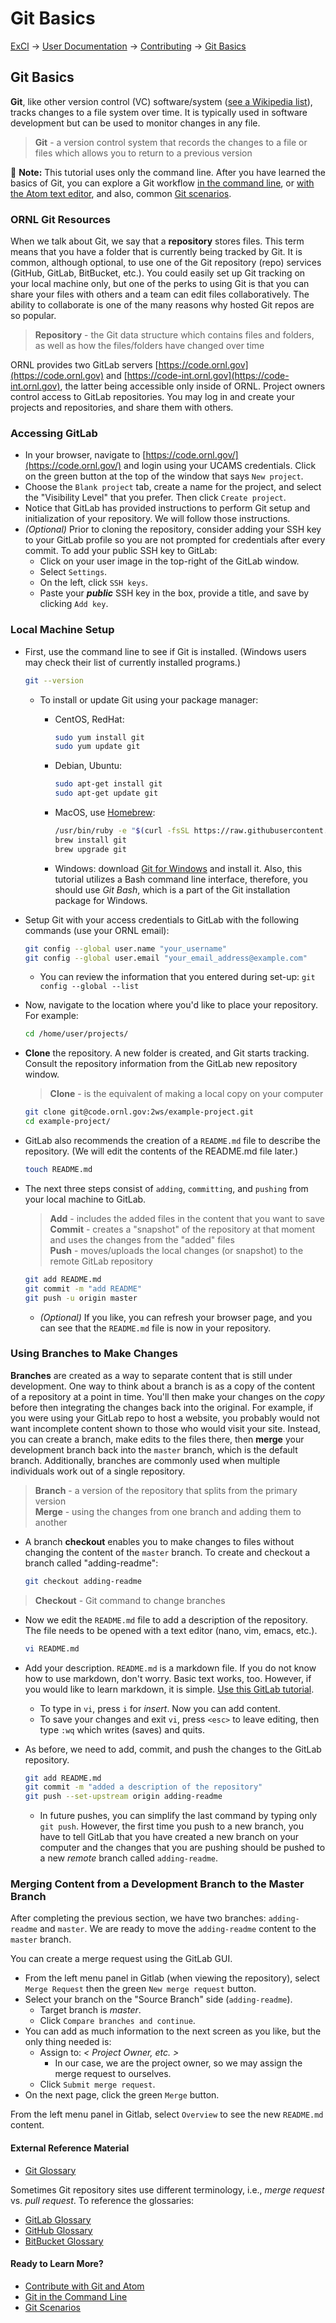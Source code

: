 # Git Basics

[ExCl](https://docs.excl.ornl.gov) → [User Documentation](../../) → [Contributing](https://github.com/ORNL-ExCL/excl-user-docs/tree/5b0a2bac08c6595857ffaa414e0a315a8fdfa27c/CONTRIBUTE.md) → [Git Basics](./)

## Git Basics

**Git**, like other version control \(VC\) software/system \([see a Wikipedia list](https://en.wikipedia.org/wiki/List_of_version_control_software)\), tracks changes to a file system over time. It is typically used in software development but can be used to monitor changes in any file.

> **Git** - a version control system that records the changes to a file or files which allows you to return to a previous version

📝 **Note:** This tutorial uses only the command line. After you have learned the basics of Git, you can explore a Git workflow [in the command line](git-command-line.md), or [with the Atom text editor](git-workflow.md), and also, common [Git scenarios](git-scenarios.md).

### ORNL Git Resources

When we talk about Git, we say that a **repository** stores files. This term means that you have a folder that is currently being tracked by Git. It is common, although optional, to use one of the Git repository \(repo\) services \(GitHub, GitLab, BitBucket, etc.\). You could easily set up Git tracking on your local machine only, but one of the perks to using Git is that you can share your files with others and a team can edit files collaboratively. The ability to collaborate is one of the many reasons why hosted Git repos are so popular.

> **Repository** - the Git data structure which contains files and folders, as well as how the files/folders have changed over time

ORNL provides two GitLab servers [https://code.ornl.gov](https://code.ornl.gov) and [https://code-int.ornl.gov](https://code-int.ornl.gov), the latter being accessible only inside of ORNL. Project owners control access to GitLab repositories. You may log in and create your projects and repositories, and share them with others.

### Accessing GitLab

* In your browser, navigate to [https://code.ornl.gov/](https://code.ornl.gov/) and login using your UCAMS credentials. Click on the green button at the top of the window that says `New project`.
* Choose the `Blank project` tab, create a name for the project, and select the "Visibility Level" that you prefer. Then click `Create project`.
* Notice that GitLab has provided instructions to perform Git setup and initialization of your repository. We will follow those instructions.
* _\(Optional\)_ Prior to cloning the repository, consider adding your SSH key to your GitLab profile so you are not prompted for credentials after every commit. To add your public SSH key to GitLab:
  * Click on your user image in the top-right of the GitLab window.
  * Select `Settings`.
  * On the left, click `SSH keys`.
  * Paste your _**public**_ SSH key in the box, provide a title, and save by clicking `Add key`.

### Local Machine Setup

* First, use the command line to see if Git is installed. \(Windows users may check their list of currently installed programs.\)

  ```bash
  git --version
  ```

  * To install or update Git using your package manager:
    * CentOS, RedHat:

      ```bash
      sudo yum install git
      sudo yum update git
      ```

    * Debian, Ubuntu:

      ```bash
      sudo apt-get install git
      sudo apt-get update git
      ```

    * MacOS, use [Homebrew](https://brew.sh/):

      ```bash
      /usr/bin/ruby -e "$(curl -fsSL https://raw.githubusercontent.com/Homebrew/install/master/install)"
      brew install git
      brew upgrade git
      ```

    * Windows: download [Git for Windows](https://gitforwindows.org/) and install it. Also, this tutorial utilizes a Bash command line interface, therefore, you should use _Git Bash_, which is a part of the Git installation package for Windows.

* Setup Git with your access credentials to GitLab with the following commands \(use your ORNL email\):

  ```bash
  git config --global user.name "your_username"
  git config --global user.email "your_email_address@example.com"
  ```

  * You can review the information that you entered during set-up: `git config --global --list`

* Now, navigate to the location where you'd like to place your repository. For example:

  ```bash
  cd /home/user/projects/
  ```

* **Clone** the repository. A new folder is created, and Git starts tracking. Consult the repository information from the GitLab new repository window.

  > **Clone** - is the equivalent of making a local copy on your computer

  ```bash
  git clone git@code.ornl.gov:2ws/example-project.git
  cd example-project/
  ```

* GitLab also recommends the creation of a `README.md` file to describe the repository. \(We will edit the contents of the README.md file later.\)

  ```bash
  touch README.md
  ```

* The next three steps consist of `adding`, `committing`, and `pushing` from your local machine to GitLab.

  > **Add** - includes the added files in the content that you want to save  
  > **Commit** - creates a "snapshot" of the repository at that moment and uses the changes from the "added" files  
  > **Push** - moves/uploads the local changes \(or snapshot\) to the remote GitLab repository

  ```bash
  git add README.md
  git commit -m "add README"
  git push -u origin master
  ```

  * _\(Optional\)_ If you like, you can refresh your browser page, and you can see that the `README.md` file is now in your repository.

### Using Branches to Make Changes

**Branches** are created as a way to separate content that is still under development. One way to think about a branch is as a copy of the content of a repository at a point in time. You'll then make your changes on the _copy_ before then integrating the changes back into the original. For example, if you were using your GitLab repo to host a website, you probably would not want incomplete content shown to those who would visit your site. Instead, you can create a branch, make edits to the files there, then **merge** your development branch back into the `master` branch, which is the default branch. Additionally, branches are commonly used when multiple individuals work out of a single repository.

> **Branch** - a version of the repository that splits from the primary version  
> **Merge** - using the changes from one branch and adding them to another

* A branch **checkout** enables you to make changes to files without changing the content of the `master` branch. To create and checkout a branch called "adding-readme":

  ```bash
  git checkout adding-readme
  ```

> **Checkout** - Git command to change branches

* Now we edit the `README.md` file to add a description of the repository. The file needs to be opened with a text editor \(nano, vim, emacs, etc.\).

  ```bash
  vi README.md
  ```

* Add your description. `README.md` is a markdown file. If you do not know how to use markdown, don't worry. Basic text works, too. However, if you would like to learn markdown, it is simple. [Use this GitLab tutorial](https://docs.gitlab.com/ee/user/markdown.html#standard-markdown).
  * To type in `vi`, press `i` for _insert_. Now you can add content.
  * To save your changes and exit `vi`, press `<esc>` to leave editing, then type `:wq` which writes \(saves\) and quits.
* As before, we need to add, commit, and push the changes to the GitLab repository.

  ```bash
  git add README.md
  git commit -m "added a description of the repository"
  git push --set-upstream origin adding-readme
  ```

  * In future pushes, you can simplify the last command by typing only `git push`. However, the first time you push to a new branch, you have to tell GitLab that you have created a new branch on your computer and the changes that you are pushing should be pushed to a new _remote_ branch called `adding-readme`.

### Merging Content from a Development Branch to the Master Branch

After completing the previous section, we have two branches: `adding-readme` and `master`. We are ready to move the `adding-readme` content to the `master` branch.

You can create a merge request using the GitLab GUI.

* From the left menu panel in Gitlab \(when viewing the repository\), select `Merge Request` then the green `New merge request` button.
* Select your branch on the "Source Branch" side \(`adding-readme`\).
  * Target branch is _master_.
  * Click `Compare branches and continue`.
* You can add as much information to the next screen as you like, but the only thing needed is:
  * Assign to: _&lt; Project Owner, etc. &gt;_
    * In our case, we are the project owner, so we may assign the merge request to ourselves.
  * Click `Submit merge request`.
* On the next page, click the green `Merge` button.

From the left menu panel in Gitlab, select `Overview` to see the new `README.md` content.

#### External Reference Material

* [Git Glossary](https://git-scm.com/docs/gitglossary)

Sometimes Git repository sites use different terminology, i.e., _merge request_ vs. _pull request_. To reference the glossaries:

* [GitLab Glossary](https://docs.gitlab.com/ee/university/glossary/)
* [GitHub Glossary](https://help.github.com/articles/github-glossary/)
* [BitBucket Glossary](https://www.atlassian.com/git/glossary/terminology)

#### Ready to Learn More?

* [Contribute with Git and Atom](git-workflow.md)
* [Git in the Command Line](git-command-line.md)
* [Git Scenarios](git-scenarios.md)

